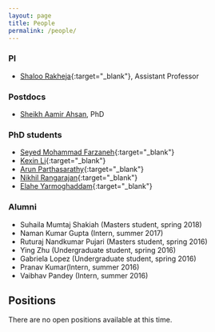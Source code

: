 ```yaml
---
layout: page
title: People
permalink: /people/
---
```


### PI
* [Shaloo Rakheja](http://engineering.nyu.edu/faculty/shaloo-rakheja){:target="_blank"}, Assistant Professor

### Postdocs
* [Sheikh Aamir Ahsan](), PhD

### PhD students 
* [Seyed Mohammad Farzaneh](http://engineering.nyu.edu/seyed-mohammad-farzaneh){:target="_blank"}
* [Kexin Li](http://engineering.nyu.edu/people/kexin-li){:target="_blank"}
* [Arun Parthasarathy](http://engineering.nyu.edu/people/arun-parthasarathy){:target="_blank"}
* [Nikhil Rangarajan](http://engineering.nyu.edu/nikhil-rangarajan){:target="_blank"}
* [Elahe Yarmoghaddam](http://engineering.nyu.edu/elahe-yarmoghaddam){:target="_blank"}

### Alumni
* Suhaila Mumtaj Shakiah (Masters student, spring 2018)
* Naman Kumar Gupta (Intern, summer 2017)
* Ruturaj Nandkumar Pujari (Masters student, spring 2016)
* Ying Zhu (Undergraduate student, spring 2016)
* Gabriela Lopez (Undergraduate student, spring 2016)
* Pranav Kumar(Intern, summer 2016)
* Vaibhav Pandey (Intern, summer 2016)

## Positions
There are no open positions available at this time. 